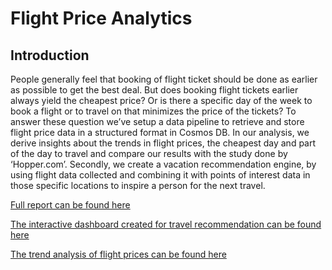 # Flight Price Analytics
## Introduction
People generally feel that booking of flight ticket should be done as earlier as possible to get the best deal. 
But does booking flight tickets earlier always yield the cheapest price? Or is there a specific day of the week to book 
a flight or to travel on that minimizes the price of the tickets? To answer these question we’ve setup a data pipeline to 
retrieve and store flight price data in a structured format in Cosmos DB. 
In our analysis, we derive insights about the trends in flight prices, the cheapest day and part of the day to travel and 
compare our results with the study done by ‘Hopper.com’. Secondly, we create a vacation recommendation engine, by using flight
data collected and combining it with points of interest data in those specific locations to inspire a person for the next travel.

[Full report can be found here](https://github.com/Mikhailry/FlightPriceAnalytics/blob/master/Flight%20Analytics%20Report.pdf)

[The interactive dashboard created for travel recommendation can be found here](https://public.tableau.com/profile/mikhailr#!/vizhome/Inspiration_1/Inspiration)

[The trend analysis of flight prices can be found here](https://public.tableau.com/profile/mikhailr#!/vizhome/FlightPriceAnalytics_0/FlightPriceAnalysis)

